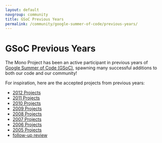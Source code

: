 ```yaml
---
layout: default
navgroup: community
title: GSoC Previous Years
permalink: /community/google-summer-of-code/previous-years/
---
```


GSoC Previous Years
===================

The Mono Project has been an active participant in previous years of [Google Summer of Code (GSoC)](http://code.google.com/soc/), spawning many successful additions to both our code and our community!

For inspiration, here are the accepted projects from previous years:

- [2012 Projects](http://www.google-melange.com/gsoc/org/show/google/gsoc2012/mono)
- [2011 Projects](http://www.google-melange.com/gsoc/org/show/google/gsoc2011/mono)
- [2010 Projects](http://www.google-melange.com/gsoc/org/show/google/gsoc2010/mono)
- [2009 Projects](http://www.google-melange.com/gsoc/org/show/google/gsoc2009/mono)
- [2008 Projects](http://code.google.com/soc/2008/mono/about.html)
- [2007 Projects]({{site.github.url}}/old_site/Summer2007)
- [2006 Projects]({{site.github.url}}/old_site/Summer2006)
- [2005 Projects]({{site.github.url}}/old_site/Summer2005)
- [follow-up review](http://tirania.org/blog/archive/2006/Apr-13.html)
